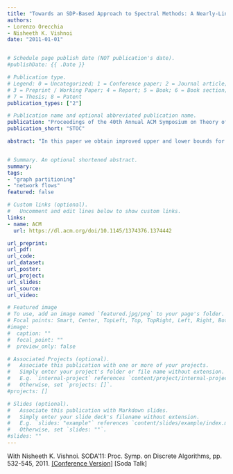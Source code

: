 ```yaml
---
title: "Towards an SDP-Based Approach to Spectral Methods: A Nearly-Linear Time Algorithm for Graph Partitioning and Decomposition"
authors:
- Lorenzo Orecchia
- Nisheeth K. Vishnoi
date: "2011-01-01"


# Schedule page publish date (NOT publication's date).
#publishDate: {{ .Date }}

# Publication type.
# Legend: 0 = Uncategorized; 1 = Conference paper; 2 = Journal article;
# 3 = Preprint / Working Paper; 4 = Report; 5 = Book; 6 = Book section;
# 7 = Thesis; 8 = Patent
publication_types: ["2"]

# Publication name and optional abbreviated publication name.
publication: "Proceedings of the 40th Annual ACM Symposium on Theory of Computing"
publication_short: "STOC"

abstract: "In this paper we obtain improved upper and lower bounds for the best approximation factor for Sparsest Cut achievable in the cut-matching game framework proposed in Khandekar et al. [9]. We show that this simple framework can be used to design combinatorial algorithms that achieve O(log n) approximation factor and whose running time is dominated by a poly-logarithmic number of single-commodity max-flow computations. This matches the performance of the algorithm of Arora and Kale [2]. Moreover, we also show that it is impossible to get an approximation factor of better than Ω(√log n) in the cut-matching game framework. These results suggest that the simple and concrete abstraction of the cut-matching game may be powerful enough to capture the essential features of the complexity of Sparsest Cut."


# Summary. An optional shortened abstract.
summary: 
tags:
- "graph partitioning"
- "network flows"
featured: false

# Custom links (optional).
#   Uncomment and edit lines below to show custom links.
links:
- name: ACM
  url: https://dl.acm.org/doi/10.1145/1374376.1374442

url_preprint: 
url_pdf: 
url_code:
url_dataset:
url_poster:
url_project:
url_slides:
url_source:
url_video:

# Featured image
# To use, add an image named `featured.jpg/png` to your page's folder. 
# Focal points: Smart, Center, TopLeft, Top, TopRight, Left, Right, BottomLeft, Bottom, BottomRight.
#image:
#  caption: ""
#  focal_point: ""
#  preview_only: false

# Associated Projects (optional).
#   Associate this publication with one or more of your projects.
#   Simply enter your project's folder or file name without extension.
#   E.g. `internal-project` references `content/project/internal-project/index.md`.
#   Otherwise, set `projects: []`.
#projects: []

# Slides (optional).
#   Associate this publication with Markdown slides.
#   Simply enter your slide deck's filename without extension.
#   E.g. `slides: "example"` references `content/slides/example/index.md`.
#   Otherwise, set `slides: ""`.
#slides: ""
---
```


With Nisheeth K. Vishnoi. SODA’11: Proc. Symp. on Discrete Algorithms, pp. 532-545, 2011. [[Conference Version]](http://www.siam.org/proceedings/soda/2011/SODA11_042_orecchial.pdf) [Soda Talk]
